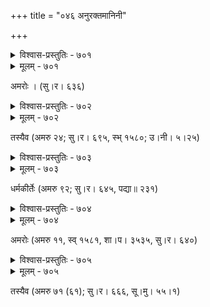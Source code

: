 +++
title = "०४६ अनुरक्तमानिनी"

+++



<details><summary>विश्वास-प्रस्तुतिः - ७०१</summary>

वलतु तरला धृष्टा दृष्टिः खला सखि मेखला   
स्खलतु कुचयोर् उत्कम्पान् मे विदीर्यन्तु कञ्चुकम् ।  
तद् अपि न मया सम्भाव्यो’सौ पुनर् दयितः शठः   
स्फुटति हृदयं मौनेनान्तर् न मे यदि तत्क्षणात् ॥७०१॥
</details>

<details><summary>मूलम् - ७०१</summary>

वलतु तरला धृष्टा दृष्टिः खला सखि मेखला   
स्खलतु कुचयोर् उत्कम्पान् मे विदीर्यन्तु कञ्चुकम् ।  
तद् अपि न मया सम्भाव्यो’सौ पुनर् दयितः शठः   
स्फुटति हृदयं मौनेनान्तर् न मे यदि तत्क्षणात् ॥७०१॥
</details>


अमरोः । (सु।र। ६३६)  



<details><summary>विश्वास-प्रस्तुतिः - ७०२</summary>

भ्रूभङ्गे रचिते’पि दृष्टिर् अधिकं सोत्कण्ठम् उद्वीक्षते  
कार्कश्यं गमिते’पि चेतसि तनूरोमाञ्चम् आलम्बते ।  
रुद्धायाम् अपि वाचि सस्मितम् इदं दग्धाननं जायते   
दृष्टे निर्वहणं भविष्यति कथं मानस्य तस्मिन् जने ॥७०२॥
</details>

<details><summary>मूलम् - ७०२</summary>

भ्रूभङ्गे रचिते’पि दृष्टिर् अधिकं सोत्कण्ठम् उद्वीक्षते  
कार्कश्यं गमिते’पि चेतसि तनूरोमाञ्चम् आलम्बते ।  
रुद्धायाम् अपि वाचि सस्मितम् इदं दग्धाननं जायते   
दृष्टे निर्वहणं भविष्यति कथं मानस्य तस्मिन् जने ॥७०२॥
</details>


तस्यैव (अमरु २४; सु।र। ६९५, स्भ् १५८०; उ।नी। ५।२५)  



<details><summary>विश्वास-प्रस्तुतिः - ७०३</summary>

भ्रूभेदो रचितः चिरं नयनयोर् अभ्यस्तम् आमीलनं  
रोद्धुं शिक्षितम् आदरेण हसितं मौने’भियोगः कृतः ।  
धैर्यं कर्तुम् अपि स्थिरीकृतम् इदं चेतः कथञ्चिन् मया  
बद्धो मानपरिग्रहे परिकरः सिद्धिस् तु दैवस्थिता ॥७०३॥
</details>

<details><summary>मूलम् - ७०३</summary>

भ्रूभेदो रचितः चिरं नयनयोर् अभ्यस्तम् आमीलनं  
रोद्धुं शिक्षितम् आदरेण हसितं मौने’भियोगः कृतः ।  
धैर्यं कर्तुम् अपि स्थिरीकृतम् इदं चेतः कथञ्चिन् मया  
बद्धो मानपरिग्रहे परिकरः सिद्धिस् तु दैवस्थिता ॥७०३॥
</details>


धर्मकीर्तेः (अमरु ९२; सु।र। ६४५, पद्या॥ २३१)  



<details><summary>विश्वास-प्रस्तुतिः - ७०४</summary>

तद्वक्त्राभिमुखं मुखं विनमितं दृष्टिः कृता चान्यतस्  
तस्यालापकुतूहलाकुलतरे श्रोत्रे निरुद्धे मया ।  
हस्ताभ्याम् अपि वारितः सपुलकः स्वेदोद्गमो गण्डयोः  
सख्यः किं करवाणि यान्ति सहसा यत् कञ्चुके सन्धयः ॥७०४॥
</details>

<details><summary>मूलम् - ७०४</summary>

तद्वक्त्राभिमुखं मुखं विनमितं दृष्टिः कृता चान्यतस्  
तस्यालापकुतूहलाकुलतरे श्रोत्रे निरुद्धे मया ।  
हस्ताभ्याम् अपि वारितः सपुलकः स्वेदोद्गमो गण्डयोः  
सख्यः किं करवाणि यान्ति सहसा यत् कञ्चुके सन्धयः ॥७०४॥
</details>


अमरोः (अमरु ११, स्व् १५८१, शा।प। ३५३५, सु।र। ६४०)  



<details><summary>विश्वास-प्रस्तुतिः - ७०५</summary>

स्फुटतु हृदयं कामं कामं करतु तनुं तनुं  
न सखि चटुलप्रेम्णा कार्यं पुनर् दयितेन मे ।  
इति सरभसं मानाटोपाद् उदीर्य वचस् तया  
रमणपदवी सारङ्गाक्ष्या सशङ्कितम् ईक्षिता ॥७०५॥
</details>

<details><summary>मूलम् - ७०५</summary>

स्फुटतु हृदयं कामं कामं करतु तनुं तनुं  
न सखि चटुलप्रेम्णा कार्यं पुनर् दयितेन मे ।  
इति सरभसं मानाटोपाद् उदीर्य वचस् तया  
रमणपदवी सारङ्गाक्ष्या सशङ्कितम् ईक्षिता ॥७०५॥
</details>


तस्यैव (अमरु ७१ (६१); सु।र। ६६६, सू।मु। ५५।१)  

